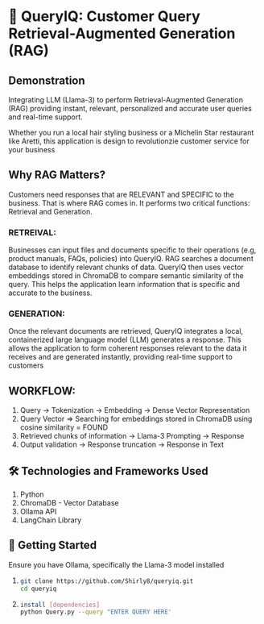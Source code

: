 # 🤖 QueryIQ: Customer Query Retrieval-Augmented Generation (RAG)

## Demonstration
Integrating LLM (Llama-3) to perform Retrieval-Augmented Generation (RAG) providing instant, relevant, personalized and accurate user queries and real-time support.

Whether you run a local hair styling business or a Michelin Star restaurant like Aretti, this application is design to revolutionzie customer service for your business


## Why RAG Matters?
Customers need responses that are RELEVANT and SPECIFIC to the business. That is where RAG comes in. It performs two critical functions: Retrieval and Generation. 

### RETREIVAL: 
Businesses can input files and documents specific to their operations (e.g, product manuals, FAQs, policies) into QueryIQ. RAG searches a document database to identify relevant chunks of data. QueryIQ then uses vector embeddings stored in ChromaDB to compare semantic similarity of the query. This helps the application learn information that is specific and accurate to the business.

### GENERATION:
Once the relevant documents are retrieved, QueryIQ integrates a local, containerized large language model (LLM) generates a response. This allows the application to form coherent responses relevant to the data it receives and are generated instantly, providing real-time support to customers 

## WORKFLOW:
1. Query -> Tokenization -> Embedding -> Dense Vector Representation
2. Query Vector => Searching for embeddings stored in ChromaDB using cosine similarity  = FOUND
3. Retrieved chunks of information -> Llama-3 Prompting -> Response 
4. Output validation -> Response truncation -> Response in Text


## 🛠 Technologies and Frameworks Used
1. Python
2. ChromaDB - Vector Database
3. Ollama API
4. LangChain Library



## 🚀 Getting Started
Ensure you have Ollama, specifically the Llama-3 model installed
1. ```bash
   git clone https://github.com/Shirly8/queryiq.git
   cd queryiq


3.  ```bash
    install [dependencies]
    python Query.py --query "ENTER QUERY HERE'

